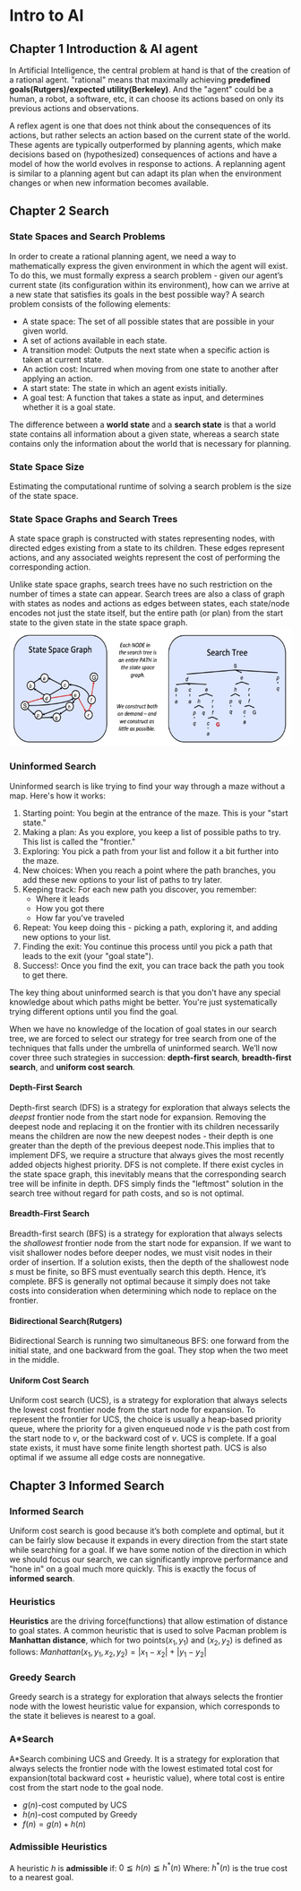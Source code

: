 # Intro to AI


## Chapter 1 Introduction & AI agent

In Artificial Intelligence, the central problem at hand is that of the creation of a rational agent. "rational" means that maximally achieving **predefined goals(Rutgers)/expected utility(Berkeley)**.
And the "agent" could be a human, a robot, a software, etc, it can choose its actions based on only its previous actions and observations.

A reflex agent is one that does not think about the consequences of its actions, but rather selects an action based on the current state of the world. These agents are typically outperformed by planning agents, which make decisions based on (hypothesized) consequences of actions and have a model of how the world evolves in response to actions. A replanning agent is similar to a planning agent but can adapt its plan when the environment changes or when new information becomes available.

## Chapter 2 Search

### State Spaces and Search Problems
In order to create a rational planning agent, we need a way to mathematically express the given environment in which the agent will exist. To do this, we must formally express a search problem - given our agent’s current state (its configuration within its environment), how can we arrive at a new state that satisfies its goals in the best possible way? A search problem consists of the following elements:
-  A state space: The set of all possible states that are possible in your given world.
-  A set of actions available in each state.
-  A transition model: Outputs the next state when a specific action is taken at current state.
-  An action cost: Incurred when moving from one state to another after applying an action.
-  A start state: The state in which an agent exists initially.
-  A goal test: A function that takes a state as input, and determines whether it is a goal state.

The difference between a **world state** and a **search state** is that a world state contains all information about a given state, whereas a search state contains only the information about the world that is necessary for planning.

### State Space Size
Estimating the computational runtime of solving a search problem is the size of the state space.

### State Space Graphs and Search Trees
A state space graph is constructed with states representing nodes, with directed edges existing from a state to its children. These edges represent actions, and any associated weights represent the cost of performing the corresponding action.

Unlike state space graphs, search trees have no such restriction on the number of times a state can appear. Search trees are also a class of graph with states as nodes and actions as edges between states, each state/node encodes not just the state itself, but the entire path (or plan) from the start state to the given state in the state space graph.
![SSG and ST](./assets/SSGandST.png "SSG and ST")
### Uninformed Search
Uninformed search is like trying to find your way through a maze without a map. Here's how it works:
1. Starting point: You begin at the entrance of the maze. This is your "start state."
2. Making a plan: As you explore, you keep a list of possible paths to try. This list is called the "frontier."
3. Exploring: You pick a path from your list and follow it a bit further into the maze.
4. New choices: When you reach a point where the path branches, you add these new options to your list of paths to try later.
5. Keeping track: For each new path you discover, you remember:
   - Where it leads
   - How you got there
   - How far you've traveled
6. Repeat: You keep doing this - picking a path, exploring it, and adding new options to your list.
7. Finding the exit: You continue this process until you pick a path that leads to the exit (your "goal state").
8. Success!: Once you find the exit, you can trace back the path you took to get there.

The key thing about uninformed search is that you don't have any special knowledge about which paths might be better. You're just systematically trying different options until you find the goal.

When we have no knowledge of the location of goal states in our search tree, we are forced to select our strategy for tree search from one of the techniques that falls under the umbrella of uninformed search. We’ll now cover three such strategies in succession: **depth-first search**, **breadth-first search**, and **uniform cost search**.

#### Depth-First Search
Depth-first search (DFS) is a strategy for exploration that always selects the *deepst* frontier node from the start node for expansion. 
Removing the deepest node and replacing it on the frontier with its children necessarily means the children are now the new deepest nodes - their depth is one greater than the depth of the previous deepest node.This implies that to implement DFS, we require a structure that always gives the most recently added objects highest priority.
DFS is not complete. If there exist cycles in the state space graph, this inevitably means that the corresponding search tree will be infinite in depth.
DFS simply finds the "leftmost" solution in the search tree without regard for path costs, and so is not optimal.
#### Breadth-First Search
Breadth-first search (BFS) is a strategy for exploration that always selects the *shallowest* frontier node from the start node for expansion.
If we want to visit shallower nodes before deeper nodes, we must visit nodes in their order of insertion. 
If a solution exists, then the depth of the shallowest node $s$ must be finite, so BFS must eventually search this depth. Hence, it’s complete.
BFS is generally not optimal because it simply does not take costs into consideration when determining which node to replace on the frontier.
#### Bidirectional Search(Rutgers)
Bidirectional Search is running two simultaneous BFS: one forward from the initial state, and one backward from the goal. They stop when the two meet in the middle.
#### Uniform Cost Search
Uniform cost search (UCS), is a strategy for exploration that always selects the lowest cost frontier node from the start node for expansion.
To represent the frontier for UCS, the choice is usually a heap-based priority
queue, where the priority for a given enqueued node $v$ is the path cost from the start node to $v$, or the backward cost of $v$.
UCS is complete. If a goal state exists, it must have some finite length shortest path.
UCS is also optimal if we assume all edge costs are nonnegative. 

## Chapter 3 Informed Search
### Informed Search

Uniform cost search is good because it’s both complete and optimal, but it can be fairly slow because it expands in every direction from the start state while searching for a goal. If we have some notion of the direction in which we should focus our search, we can significantly improve performance and "hone in" on a goal much more quickly. This is exactly the focus of **informed search**.

### Heuristics
**Heuristics** are the driving force(functions) that allow estimation of distance to goal states.  A common heuristic that is used to solve Pacman problem is **Manhattan distance**, which for two points$(x_1,y_1)$ and $(x_2,y_2)$ is defined as follows:
$Manhattan(x_1,y_1,x_2,y_2)=|x_1-x_2|+|y_1-y_2|$
### Greedy Search
Greedy search is a strategy for exploration that always  selects the frontier node with the lowest heuristic value for expansion, which corresponds to the state it believes is nearest to a goal.
### A\*Search
A\*Search combining UCS and Greedy. It is a strategy for exploration that always selects the frontier node with the lowest estimated total cost for expansion(total backward cost + heuristic value), where total cost is entire cost from the start node to the goal node.
- $g(n)$-cost computed by UCS
- $h(n)$-cost computed by Greedy
- $f(n)=g(n)+h(n)$
### Admissible Heuristics
A heuristic $h$ is **admissible** if:
$0 \leqq h(n) \leqq h^*(n)$
Where: $h^*(n)$ is the true cost to a nearest goal.




